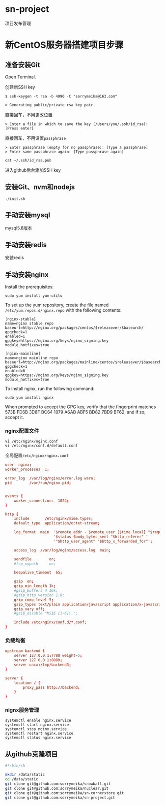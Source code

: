 # sn-project
项目发布管理


# 新CentOS服务器搭建项目步骤

## 准备安装Git

Open Terminal.

创建新SSH key
```
$ ssh-keygen -t rsa -b 4096 -C "sorrymeika@163.com"
```

```
> Generating public/private rsa key pair.
```

直接回车，不用更改位置

```
> Enter a file in which to save the key (/Users/you/.ssh/id_rsa): [Press enter]
```

直接回车，不用设置`passphrase`

```
> Enter passphrase (empty for no passphrase): [Type a passphrase]
> Enter same passphrase again: [Type passphrase again]
```

```
cat ~/.ssh/id_rsa.pub
```

进入github后台添加SSH key

## 安装Git、nvm和nodejs

```
./init.sh
```

## 手动安装mysql

mysql5.8版本

## 手动安装redis

安装redis

## 手动安装nginx


Install the prerequisites:
```
sudo yum install yum-utils
```

To set up the yum repository, create the file named `/etc/yum.repos.d/nginx.repo` with the following contents:

```
[nginx-stable]
name=nginx stable repo
baseurl=http://nginx.org/packages/centos/$releasever/$basearch/
gpgcheck=1
enabled=1
gpgkey=https://nginx.org/keys/nginx_signing.key
module_hotfixes=true

[nginx-mainline]
name=nginx mainline repo
baseurl=http://nginx.org/packages/mainline/centos/$releasever/$basearch/
gpgcheck=1
enabled=0
gpgkey=https://nginx.org/keys/nginx_signing.key
module_hotfixes=true
```

To install nginx, run the following command:
```
sudo yum install nginx
```
When prompted to accept the GPG key, verify that the fingerprint matches 573B FD6B 3D8F BC64 1079 A6AB ABF5 BD82 7BD9 BF62, and if so, accept it.

### nginx配置文件

```
vi /etc/nginx/nginx.conf
vi /etc/nginx/conf.d/default.conf
```

全局配置`/etc/nginx/nginx.conf`

```conf
user  nginx;
worker_processes  1;

error_log  /var/log/nginx/error.log warn;
pid        /var/run/nginx.pid;


events {
    worker_connections  1024;
}

http {
    include       /etc/nginx/mime.types;
    default_type  application/octet-stream;

    log_format  main  '$remote_addr - $remote_user [$time_local] "$request" '
                      '$status $body_bytes_sent "$http_referer" '
                      '"$http_user_agent" "$http_x_forwarded_for"';

    access_log  /var/log/nginx/access.log  main;

    sendfile        on;
    #tcp_nopush     on;

    keepalive_timeout  65;

    gzip  on;
    gzip_min_length 1k;
    #gzip_buffers 4 16k;
    #gzip_http_version 1.0;
    gzip_comp_level 5;
    gzip_types text/plain application/javascript application/x-javascript text/css application/xml text/javascript text/html application/x-httpd-php application/json;
    gzip_vary off;
    #gzip_disable "MSIE [1-6]\.";

    include /etc/nginx/conf.d/*.conf;
}
```

### 负载均衡

```conf
upstream backend {
    server 127.0.0.1:7788 weight=5;
    server 127.0.0.1:8080;
    server unix:/tmp/backend3;
}

server {
    location / {
        proxy_pass http://backend;
    }
}
```

### nignx服务管理
```
systemctl enable nginx.service
systemctl start nginx.service
systemctl stop nginx.service
systemctl restart nginx.service
systemctl status nginx.service
```

## 从github克隆项目

```sh
#!/bin/sh

mkdir /data/static
cd /data/static
git clone git@github.com:sorrymeika/snowball.git
git clone git@github.com:sorrymeika/nuclear.git
git clone git@github.com:sorrymeika/sn-cornerstore.git
git clone git@github.com:sorrymeika/sn-project.git
```